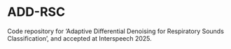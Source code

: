 # ADD-RSC
Code repository for ‘Adaptive Differential Denoising for Respiratory Sounds Classification’, and accepted at Interspeech 2025.
